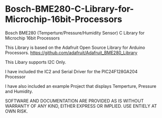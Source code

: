 # Bosch-BME280-C-Library-for-Microchip-16bit-Processors
Bosch BME280 (Temperture/Pressure/Humidity Sensor) C Library for Microchip 16bit Processors

This Library is based on the Adafruit Open Source Library for Arduino Processors. https://github.com/adafruit/Adafruit_BME280_Library

This Libary supports I2C Only.

I have included the IC2 and Serial Driver for the PIC24F128GA204 Processor

I have also included an example Project that displays Temperture, Pressure and Humidity.

SOFTWARE AND DOCUMENTATION ARE PROVIDED AS IS WITHOUT WARRANTY OF ANY KIND, EITHER EXPRESS OR IMPLIED. USE ENTIELY AT OWN RISK.
